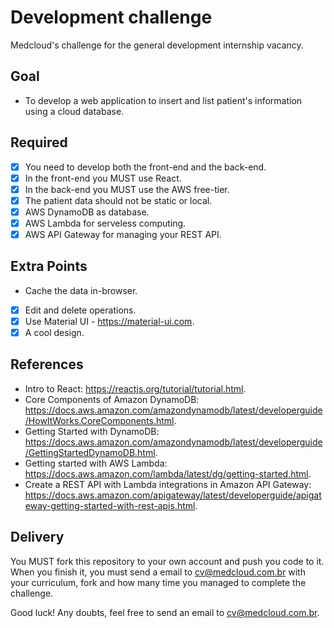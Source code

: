 # Development challenge

Medcloud's challenge for the general development internship vacancy.

## Goal

- To develop a web application to insert and list patient's information using a cloud database.

## Required

- [X] You need to develop both the front-end and the back-end.
- [X] In the front-end you MUST use React.
- [X] In the back-end you MUST use the AWS free-tier.
- [X] The patient data should not be static or local.
- [X] AWS DynamoDB as database.
- [X] AWS Lambda for serveless computing.
- [X] AWS API Gateway for managing your REST API.

## Extra Points

- Cache the data in-browser.
- [X] Edit and delete operations.
- [X] Use Material UI - https://material-ui.com.
- [X] A cool design.

## References

- Intro to React: https://reactjs.org/tutorial/tutorial.html.
- Core Components of Amazon DynamoDB: https://docs.aws.amazon.com/amazondynamodb/latest/developerguide/HowItWorks.CoreComponents.html.
- Getting Started with DynamoDB: https://docs.aws.amazon.com/amazondynamodb/latest/developerguide/GettingStartedDynamoDB.html.
- Getting started with AWS Lambda: https://docs.aws.amazon.com/lambda/latest/dg/getting-started.html.
- Create a REST API with Lambda integrations in Amazon API Gateway: https://docs.aws.amazon.com/apigateway/latest/developerguide/apigateway-getting-started-with-rest-apis.html.

## Delivery

You MUST fork this repository to your own account and push you code to it. When you finish it, you must send a email to cv@medcloud.com.br with your curriculum, fork and how many time you managed to complete the challenge.

Good luck! Any doubts, feel free to send an email to cv@medcloud.com.br.
